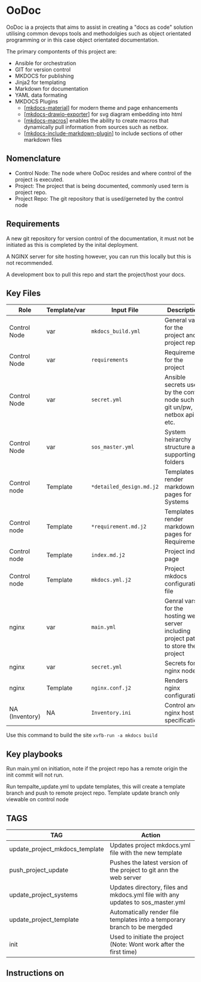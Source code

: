 # OoDoc

OoDoc ia a projects that aims to assist in creating a "docs as code" solution utilising common devops tools and methodolgies such as object orientated programming or in this case object orientated documentation.

The primary compontents of this project are:

- Ansible for orchestration
- GIT for version control
- MKDOCS for publishing
- Jinja2 for templating
- Markdown for documentation
- YAML data formating
- MKDOCS Plugins
  - [[mkdocs-material](https://squidfunk.github.io/mkdocs-material/)] for modern theme and page enhancements
  - [[mkdocs-drawio-exporter](https://github.com/LukeCarrier/mkdocs-drawio-exporter)] for svg diagram embedding into html
  - [[mkdocs-macros](https://mkdocs-macros-plugin.readthedocs.io/en/latest/)] enables the ability to create macros that dynamically pull information from sources such as netbox. 
  - [[mkdocs-include-markdown-plugin](https://github.com/mondeja/mkdocs-include-markdown-plugin)] to include sections of other markdown files

## Nomenclature

- Control Node: The node where OoDoc resides and where control of the project is executed.
- Project: The project that is being documented, commonly used term is project repo.
- Project Repo: The git repository that is used/gerneted by the control node

## Requirements

A new git repository for version control of the documentation, it must not be initiated as this is completed by the inital deployment. 

A NGINX server for site hosting however, you can run this locally but this is not recommended. 

A development box to pull this repo and start the project/host your docs. 


## Key Files

| Role           | Template/var | Input File               | Description                                                                        | Output Files              |
| -------------- | ------------ | ------------------------ | ---------------------------------------------------------------------------------- | ------------------------- |
| Control Node   | var          | `mkdocs_build.yml`       | General vars for the project and project repo                                      | NA                        |
| Control Node   | var          | `requirements`           | Requirements for the project                                                       | `*requirements.md* `      |
| Control Node   | var          | `secret.yml`             | Ansible secrets used by the control node such as git un/pw, netbox api etc.        | NA                        |
| Control Node   | var          | `sos_master.yml`         | System heirarchy structure and supporting folders                                  | `*system dirs and files*` |
| Control node   | Template     | `*detailed_design.md.j2` | Templates to render markdown pages for Systems                                     | `*system_file.md*`        |
| Control node   | Template     | `*requirement.md.j2`     | Templates to render markdown pages for Requirements                                | `*requirement.md*`        |
| Control node   | Template     | `index.md.j2`            | Project index page                                                                 | `index.md`                |
| Control node   | Template     | `mkdocs.yml.j2`          | Project mkdocs configuration file                                                  | `mkdocs.yml`              |
| nginx          | var          | `main.yml`               | Genral vars for the hosting web server including project path to store the project | NA                        |
| nginx          | var          | `secret.yml`             | Secrets for nginx node                                                             | NA                        |
| nginx          | Template     | `nginx.conf.j2`          | Renders nginx configuration                                                        | `nginx.conf`              |
| NA (Inventory) | NA           | `Inventory.ini`          | Control and nginx host specification                                               | NA                        |



Use this command to build the site ``` xvfb-run -a mkdocs build ```


## Key playbooks

Run main.yml on initiation, note if the project repo has a remote origin the init commit will not run. 

Run tempalte_update.yml to update templates, this will create a template branch and push to remote project repo. Template update branch only viewable on control node

## TAGS

| TAG                            | Action                                                                          |
| ------------------------------ | ------------------------------------------------------------------------------- |
| update_project_mkdocs_template | Updates project mkdocs.yml file with the new template                           |
| push_project_update            | Pushes the latest version of the project to git ann the web server              |
| update_project_systems         | Updates directory, files and mkdocs.yml file with any updates to sos_master.yml |
| update_project_template        | Automatically render file templates into a temporary branch to be mergded       |
| init                           | Used to initiate the project (Note: Wont work after the first time)             |

## Instructions on 
